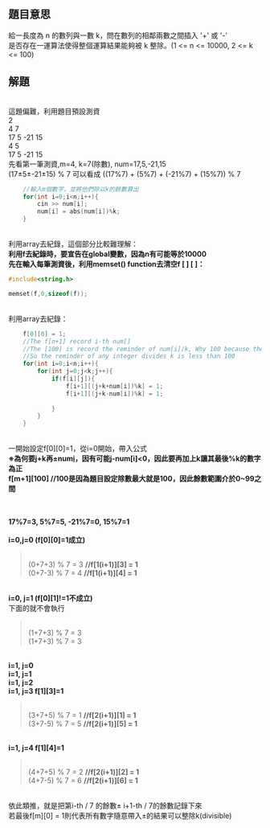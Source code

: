 ## 題目意思<br>
給一長度為 n 的數列與一數 k，問在數列的相鄰兩數之間插入 '+' 或 '-'
<br>是否存在一運算法使得整個運算結果能夠被 k 整除。(1 <= n <= 10000, 2 <= k <= 100)
## 解題<br>
<br>這題偏難，利用題目預設測資 
<br>2
<br>4 7
<br>17 5 -21 15
<br>4 5
<br>17 5 -21 15
<br>先看第一筆測資,m=4, k=7(除數), num=17,5,-21,15
<br>(17±5±-21±15) % 7 可以看成 ((17%7) + (5%7) + (-21%7) + (15%7)) % 7
```cpp
	//輸入m個數字，並將他們除以k的餘數算出
	for(int i=0;i<n;i++){
		cin >> num[i];
		num[i] = abs(num[i])%k;
	}
```
<br>利用array去紀錄，這個部分比較難理解：
<br>**利用f去紀錄時，要宣告在global變數，因為n有可能等於10000**
<br>**先在輸入每筆測資後，利用memset() function去清空f [ ] [ ]：**

```cpp
#include<string.h>

memset(f,0,sizeof(f));
```
<br>利用array去紀錄：
```cpp
	f[0][0] = 1;
	//The f[n+1] record i-th num[]
	//The [100] is record the reminder of num[i]/k, Why 100 because the k is from 2~100
	//So the reminder of any integer divides k is less than 100
	for(int i=0;i<n;i++){ 
		for(int j=0;j<k;j++){
			if(f[i][j]){
				f[i+1][(j+k+num[i])%k] = 1;
				f[i+1][(j+k-num[i])%k] = 1;
				
			}
		}
	}
```
<br>一開始設定f[0][0]=1，從i=0開始，帶入公式
<br>**※為何要j+k再±num[i](餘數)，因有可能j-num[i]<0，因此要再加上k讓其最後%k的數字為正**
<br>**f[m+1][100] //100是因為題目設定除數最大就是100，因此餘數範圍介於0~99之間**

<br><br>**17%7=3, 5%7=5, -21%7=0, 15%7=1**
<br><br>**i=0,j=0 (f[0][0]=1成立)**
> <br>(0+7+3) % 7 = 3  **//f[1(i+1)][3] = 1**
> <br>(0+7-3) % 7 = 4  **//f[1(i+1)][4] = 1**

<br>**i=0, j=1 (f[0][1]!=1不成立)**
<br>下面的就不會執行
> <br>(1+7+3) % 7 = 3
> <br>(1+7+3) % 7 = 3

<br>**i=1, j=0**
<br>**i=1, j=1**
<br>**i=1, j=2**
<br>**i=1, j=3 f[1][3]=1**
> <br>(3+7+5) % 7 = 1  **//f[2(i+1)][1] = 1**
> <br>(3+7-5) % 7 = 5  **//f[2(i+1)][5] = 1**

<br>**i=1, j=4 f[1][4]=1**
> <br>(4+7+5) % 7 = 2  **//f[2(i+1)][2] = 1**
> <br>(4+7-5) % 7 = 6  **//f[2(i+1)][6] = 1**

<br>依此類推，就是把第i-th / 7 的餘數± i+1-th / 7的餘數記錄下來
<br>若最後f[m][0] = 1則代表所有數字隨意帶入±的結果可以整除k(divisible) 
